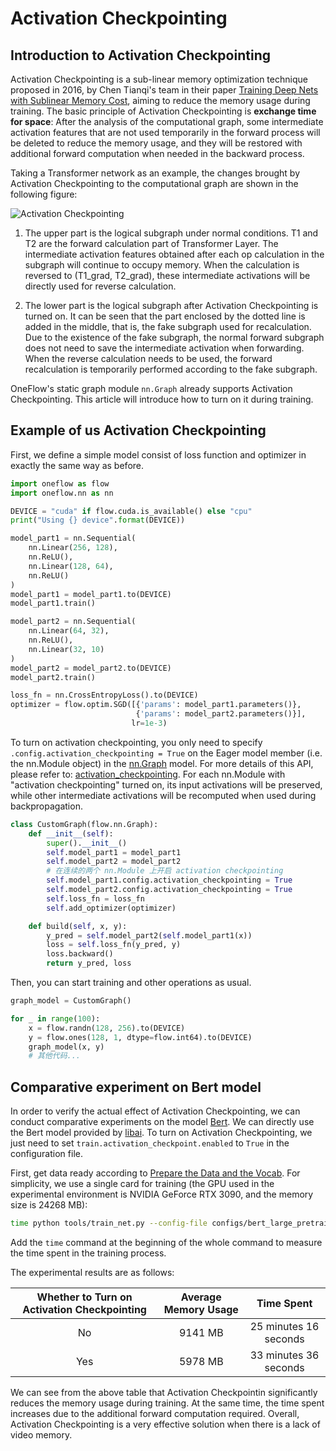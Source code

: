 # Activation Checkpointing

## Introduction to Activation Checkpointing 

Activation Checkpointing is a sub-linear memory optimization technique proposed in 2016, by Chen Tianqi's team in their paper [Training Deep Nets with Sublinear Memory Cost](https://arxiv.org/abs/1604.06174), aiming to reduce the memory usage during training. The basic principle of Activation Checkpointing is **exchange time for space**: After the analysis of the computational graph, some intermediate activation features that are not used temporarily in the forward process will be deleted to reduce the memory usage, and they will be restored with additional forward computation when needed in the backward process.

Taking a Transformer network as an example, the changes brought by Activation Checkpointing to the computational graph are shown in the following figure:

![Activation Checkpointing](https://oneflow-static.oss-cn-beijing.aliyuncs.com/Activation%20Checkpointing.jpg)

1. The upper part is the logical subgraph under normal conditions. T1 and T2 are the forward calculation part of Transformer Layer. The intermediate activation features obtained after each op calculation in the subgraph will continue to occupy memory. When the calculation is reversed to (T1_grad, T2_grad), these intermediate activations will be directly used for reverse calculation.

2. The lower part is the logical subgraph after Activation Checkpointing is turned on. It can be seen that the part enclosed by the dotted line is added in the middle, that is, the fake subgraph used for recalculation. Due to the existence of the fake subgraph, the normal forward subgraph does not need to save the intermediate activation when forwarding. When the reverse calculation needs to be used, the forward recalculation is temporarily performed according to the fake subgraph.​

OneFlow's static graph module `nn.Graph` already supports Activation Checkpointing. This article will introduce how to turn on it during training.

## Example of us Activation Checkpointing

First, we define a simple model consist of loss function and optimizer in exactly the same way as before.

```python
import oneflow as flow
import oneflow.nn as nn

DEVICE = "cuda" if flow.cuda.is_available() else "cpu"
print("Using {} device".format(DEVICE))

model_part1 = nn.Sequential(
    nn.Linear(256, 128), 
    nn.ReLU(),
    nn.Linear(128, 64),
    nn.ReLU()
)
model_part1 = model_part1.to(DEVICE)
model_part1.train()

model_part2 = nn.Sequential(
    nn.Linear(64, 32), 
    nn.ReLU(),
    nn.Linear(32, 10)
)
model_part2 = model_part2.to(DEVICE)
model_part2.train()

loss_fn = nn.CrossEntropyLoss().to(DEVICE)
optimizer = flow.optim.SGD([{'params': model_part1.parameters()},
                            {'params': model_part2.parameters()}],
                           lr=1e-3)
```

To turn on activation checkpointing, you only need to specify `.config.activation_checkpointing = True` on the Eager model member (i.e. the nn.Module object) in the [nn.Graph](../basics/08_nn_graph.md) model. For more details of this API, please refer to: [activation_checkpointing](https://oneflow.readthedocs.io/en/master/graph.html#oneflow.nn.graph.block_config.BlockConfig.activation_checkpointing). For each nn.Module with "activation checkpointing" turned on, its input activations will be preserved, while other intermediate activations will be recomputed when used during backpropagation.

```python
class CustomGraph(flow.nn.Graph):
    def __init__(self):
        super().__init__()
        self.model_part1 = model_part1
        self.model_part2 = model_part2
        # 在连续的两个 nn.Module 上开启 activation checkpointing
        self.model_part1.config.activation_checkpointing = True
        self.model_part2.config.activation_checkpointing = True
        self.loss_fn = loss_fn
        self.add_optimizer(optimizer)

    def build(self, x, y):
        y_pred = self.model_part2(self.model_part1(x))
        loss = self.loss_fn(y_pred, y)
        loss.backward()
        return y_pred, loss
```

Then, you can start training and other operations as usual.

```python
graph_model = CustomGraph()

for _ in range(100):
    x = flow.randn(128, 256).to(DEVICE)
    y = flow.ones(128, 1, dtype=flow.int64).to(DEVICE)
    graph_model(x, y)
    # 其他代码...
```

##  Comparative experiment on Bert model

In order to verify the actual effect of Activation Checkpointing, we can conduct comparative experiments on the model [Bert](https://arxiv.org/abs/1810.04805). We can directly use the Bert model provided by [libai](https://github.com/Oneflow-Inc/libai). To turn on Activation Checkpointing, we just need to set `train.activation_checkpoint.enabled` to `True` in the configuration file.

First, get data ready according to [Prepare the Data and the Vocab](https://libai.readthedocs.io/en/latest/tutorials/get_started/quick_run.html#prepare-the-data-and-the-vocab). For simplicity, we use a single card for training (the GPU used in the experimental environment is NVIDIA GeForce RTX 3090, and the memory size is 24268 MB):

```bash
time python tools/train_net.py --config-file configs/bert_large_pretrain.py
```

Add the `time` command at the beginning of the whole command to measure the time spent in the training process.

The experimental results are as follows:

| Whether to Turn on Activation Checkpointing | Average Memory Usage| Time Spent |
|:-----------------------------:|:-------:|:---------:|
| No | 9141 MB | 25 minutes 16 seconds |
| Yes | 5978 MB | 33 minutes 36 seconds |

We can see from the above table that Activation Checkpointin significantly reduces the memory usage during training. At the same time, the time spent increases due to the additional forward computation required. Overall, Activation Checkpointing is a very effective solution when there is a lack of video memory.